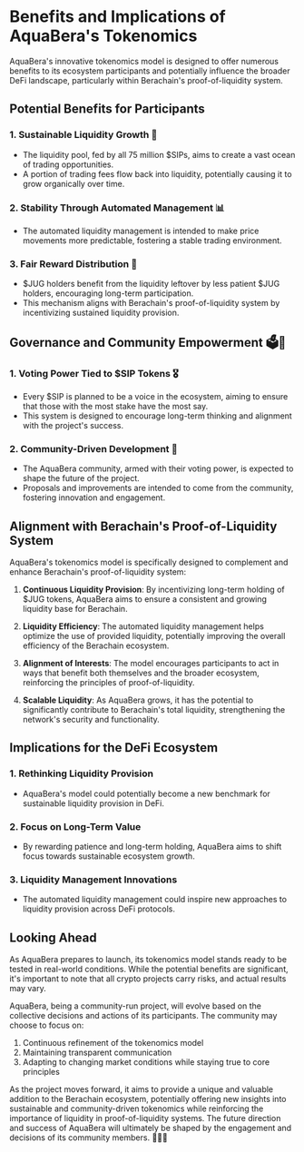 # Benefits and Implications of AquaBera's Tokenomics

AquaBera's innovative tokenomics model is designed to offer numerous benefits to its ecosystem participants and potentially influence the broader DeFi landscape, particularly within Berachain's proof-of-liquidity system.

## Potential Benefits for Participants

### 1. Sustainable Liquidity Growth 🌊
- The liquidity pool, fed by all 75 million $SIPs, aims to create a vast ocean of trading opportunities.
- A portion of trading fees flow back into liquidity, potentially causing it to grow organically over time.

### 2. Stability Through Automated Management 📊
- The automated liquidity management is intended to make price movements more predictable, fostering a stable trading environment.

### 3. Fair Reward Distribution 🍯
- $JUG holders benefit from the liquidity leftover by less patient $JUG holders, encouraging long-term participation.
- This mechanism aligns with Berachain's proof-of-liquidity system by incentivizing sustained liquidity provision.

## Governance and Community Empowerment 🗳️🐾

### 1. Voting Power Tied to $SIP Tokens 🎖️
- Every $SIP is planned to be a voice in the ecosystem, aiming to ensure that those with the most stake have the most say.
- This system is designed to encourage long-term thinking and alignment with the project's success.

### 2. Community-Driven Development 🌟
- The AquaBera community, armed with their voting power, is expected to shape the future of the project.
- Proposals and improvements are intended to come from the community, fostering innovation and engagement.

## Alignment with Berachain's Proof-of-Liquidity System

AquaBera's tokenomics model is specifically designed to complement and enhance Berachain's proof-of-liquidity system:

1. **Continuous Liquidity Provision**: By incentivizing long-term holding of $JUG tokens, AquaBera aims to ensure a consistent and growing liquidity base for Berachain.

2. **Liquidity Efficiency**: The automated liquidity management helps optimize the use of provided liquidity, potentially improving the overall efficiency of the Berachain ecosystem.

3. **Alignment of Interests**: The model encourages participants to act in ways that benefit both themselves and the broader ecosystem, reinforcing the principles of proof-of-liquidity.

4. **Scalable Liquidity**: As AquaBera grows, it has the potential to significantly contribute to Berachain's total liquidity, strengthening the network's security and functionality.

## Implications for the DeFi Ecosystem

### 1. Rethinking Liquidity Provision
- AquaBera's model could potentially become a new benchmark for sustainable liquidity provision in DeFi.

### 2. Focus on Long-Term Value
- By rewarding patience and long-term holding, AquaBera aims to shift focus towards sustainable ecosystem growth.

### 3. Liquidity Management Innovations
- The automated liquidity management could inspire new approaches to liquidity provision across DeFi protocols.

## Looking Ahead

As AquaBera prepares to launch, its tokenomics model stands ready to be tested in real-world conditions. While the potential benefits are significant, it's important to note that all crypto projects carry risks, and actual results may vary.

AquaBera, being a community-run project, will evolve based on the collective decisions and actions of its participants. The community may choose to focus on:

1. Continuous refinement of the tokenomics model
2. Maintaining transparent communication
3. Adapting to changing market conditions while staying true to core principles

As the project moves forward, it aims to provide a unique and valuable addition to the Berachain ecosystem, potentially offering new insights into sustainable and community-driven tokenomics while reinforcing the importance of liquidity in proof-of-liquidity systems. The future direction and success of AquaBera will ultimately be shaped by the engagement and decisions of its community members. 🌟🐻💧
